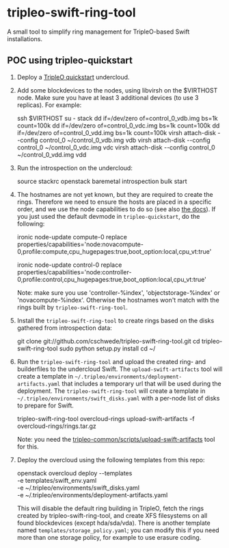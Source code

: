 tripleo-swift-ring-tool
=======================

A small tool to simplify ring management for TripleO-based Swift installations.


POC using tripleo-quickstart
----------------------------

1) Deploy a [TripleO quickstart][1] undercloud.

2) Add some blockdevices to the nodes, using libvirsh on the $VIRTHOST node.
   Make sure you have at least 3 additional devices (to use 3 replicas).
   For example:

    ssh $VIRTHOST
    su - stack
    dd if=/dev/zero of=control_0_vdb.img bs=1k count=100k
    dd if=/dev/zero of=control_0_vdc.img bs=1k count=100k
    dd if=/dev/zero of=control_0_vdd.img bs=1k count=100k
    virsh attach-disk --config control_0 ~/control_0_vdb.img vdb
    virsh attach-disk --config control_0 ~/control_0_vdc.img vdc
    virsh attach-disk --config control_0 ~/control_0_vdd.img vdd

3) Run the introspection on the undercloud:

    source stackrc
    openstack baremetal introspection bulk start

4) The hostnames are not yet known, but they are required to create the rings.
   Therefore we need to ensure the hosts are placed in a specific order, and we
   use the node capabilities to do so (see also [the docs][2]). If you just
   used the default devmode in `tripleo-quickstart`, do the following:

    ironic node-update compute-0 replace \
        properties/capabilities='node:novacompute-0,profile:compute,cpu_hugepages:true,boot_option:local,cpu_vt:true'

    ironic node-update control-0 replace \
        properties/capabilities='node:controller-0,profile:control,cpu_hugepages:true,boot_option:local,cpu_vt:true'

   Note: make sure you use 'controller-%index', 'objectstorage-%index' or
   'novacompute-%index'.  Otherwise the hostnames won't match with the rings
   built by `tripleo-swift-ring-tool`.

5) Install the `tripleo-swift-ring-tool` to create rings based on the
   disks gathered from introspection data:

    git clone git://github.com/cschwede/tripleo-swift-ring-tool.git
    cd tripleo-swift-ring-tool
    sudo python setup.py install
    cd ~/

6) Run the `tripleo-swift-ring-tool` and upload the created ring- and
   builderfiles to the undercloud Swift. The `upload-swift-artifacts` tool will
   create a template in `~/.tripleo/environments/deployment-artifacts.yaml`
   that includes a temporary url that will be used during the deployment. The
   `tripleo-swift-ring-tool` will create a template in
   `~/.tripleo/environments/swift_disks.yaml` with a per-node list of disks to
   prepare for Swift.

    tripleo-swift-ring-tool overcloud-rings
    upload-swift-artifacts -f overcloud-rings/rings.tar.gz

   Note: you need the [tripleo-common/scripts/upload-swift-artifacts][3] tool for this.

7) Deploy the overcloud using the following templates from this repo:

    openstack overcloud deploy --templates \
        -e templates/swift_env.yaml \
        -e ~/.tripleo/environments/swift_disks.yaml \
        -e ~/.tripleo/environments/deployment-artifacts.yaml

   This will disable the default ring building in TripleO, fetch the rings
   created by tripleo-swift-ring-tool, and create XFS filesystems on all found
   blockdevices (except hda/sda/vda).  There is another template named
   `templates/storage_policy.yaml`; you can modify this if you need more than
   one storage policy, for example to use erasure coding.

[1]: https://github.com/openstack/tripleo-quickstart
[2]: http://docs.openstack.org/developer/tripleo-docs/advanced_deployment/node_placement.html
[3]: https://raw.githubusercontent.com/openstack/tripleo-common/master/scripts/upload-swift-artifacts
